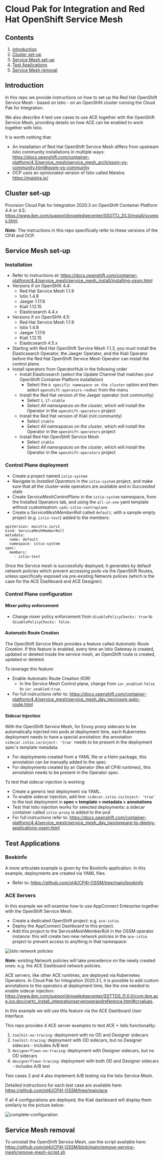 # Cloud Pak for Integration and Red Hat OpenShift Service Mesh

## Contents

1. [Introduction](#introduction)
1. [Cluster set-up](#cluster-set-up)
1. [Service Mesh set-up](#service-mesh-set-up)
1. [Test Applications](#test-applications)
1. [Service Mesh removal](#service-mesh-removal)

## Introduction

In this repo we provide instructions on how to set up the Red Hat OpenShift Service Mesh - based on Istio - on an OpenShfit cluster running the Cloud Pak for Integration.

We also describe 4 test use cases to use ACE together with the OpenShift Service Mesh, providing details on how ACE can be enabled to work together with Istio.

It is worth nothing that:
- An installation of Red Hat OpenShift Service Mesh differs from upstream Istio community installations in multiple ways: https://docs.openshift.com/container-platform/4.3/service_mesh/service_mesh_arch/ossm-vs-community.html#ossm-vs-community
- OCP uses an opinionated version of Istio called Maistra: https://maistra.io/

## Cluster set-up

Provision Cloud Pak for Integration 2020.3 on OpenShift Container Platform 4.4 or 4.5: https://www.ibm.com/support/knowledgecenter/SSGT7J_20.3/install/sysreqs.html.

***Note:*** The instructions in this repo specifically refer to these versions of the CP4I and OCP.

## Service Mesh set-up

### Installation
- Refer to instructions at: https://docs.openshift.com/container-platform/4.4/service_mesh/service_mesh_install/installing-ossm.html
- Versions if on OpenShfit 4.4:
  - Red Hat Service Mesh 1.1.9
  - Istio 1.4.8
  - Jaeger 1.17.6
  - Kiali 1.12.15
  - Elasticsearch 4.4.x
- Versions if on OpenShfit 4.5:
  - Red Hat Service Mesh 1.1.9
  - Istio 1.4.8
  - Jaeger 1.17.6
  - Kiali 1.12.15
  - Elasticsearch 4.5.x
- Starting with Red Hat OpenShift Service Mesh 1.1.3, you must install the Elasticsearch Operator, the Jaeger Operator, and the Kiali Operator before the Red Hat OpenShift Service Mesh Operator can install the control plane.
- Install operators from OperatorHub in the following order
  - Install Elasticsearch (select the Update Channel that matches your OpenShift Container Platform installation)
    - Select the `A specific namespace on the cluster` option and then select `openshift-operators-redhat` from the menu
  - Install the Red Hat version of the Jaeger operator (not community)
    - Select `1.17-stable`
    - Select *All namespaces on the cluster*, which will install the Operator in the `openshift-operators` project
  - Install the Red Hat version of Kiali (not community)
    - Select `stable`
    - Select *All namespaces on the cluster*, which will install the Operator in the `openshift-operators` project
  - Install Red Hat OpenShift Service Mesh
    - Select `stable`
    - Select *All namespaces on the cluster*, which will install the Operator in the `openshift-operators` project

### Control Plane deployment
- Create a project named `istio-system`
- Navigate to *Installed Operators* in the `istio-system` project, and make sure that all the cluster-wide operators are available and in *Succeeded* state
- Create *ServiceMeshControlPlane* in the `istio-system` namespace, from the Installed Operators tab, and using the `all-in-one` yaml template without customisation: `cp4i-istio-controplane`
- Create a *ServiceMeshMemberRoll* called `default`, with a sample empty project (e.g. `istio-test`) added to the members:
```
apiVersion: maistra.io/v1
kind: ServiceMeshMemberRoll
metadata:
  name: default
  namespace: istio-system
spec:
  members:
    - istio-test
```

Once the Service mesh is successfully deployed, it generates by default network policies which prevent accessing pods via the OpenShift Routes, unless specifically exposed via pre-existing Network polices (which is the case for the ACE Dashboard and ACE Designer).

### Control Plane configuration
#### Mixer policy enforcement
- Change mixer policy enforcement from `disablePolicyChecks: true`  to `disablePolicyChecks: false`.
#### Automatic Route Creation
The OpenShift Service Mesh provides a feature called *Automatic Route Creation*. If this feature is enabled, every time an Istio Gateway is created, updated or deleted inside the service mesh, an OpenShift route is created, updated or deleted.

To leverage this feature:
- Enable Automatic Route Creation (IOR)
  - In the Service Mesh Control plane, change from `ior_enabled:false` to `ior_enabled:true`.
- For full instructions refer to: https://docs.openshift.com/container-platform/4.4/service_mesh/service_mesh_day_two/ossm-auto-route.html  
#### Sidecar Injection
With the OpenShift Service Mesh, for Envoy proxy sidecars to be automatically injected into pods at deployment time, each Kubernetes deployment needs to have a special annotation: the annotation `sidecar.istio.io/inject: 'true'` needs to be present in the deployment spec's template metadata.
- For deployments created from a YAML file or a Helm package, this annotation can be manually added to the spec.
- For deployments created by an Operator (like all CP4I runtimes), this annotation needs to be present in the Operator spec.


To test that sidecar injection is working:
- Create a generic test deployment via YAML.
- To enable sidecar injection, add line: `sidecar.istio.io/inject: 'true'` to the test deployment in **spec > template > metadata > annotations**
- Test that Istio injection works for selected deployments: a sidecar container called `istio-proxy` is added to the pod
- For full instructions refer to: https://docs.openshift.com/container-platform/4.4/service_mesh/service_mesh_day_two/prepare-to-deploy-applications-ossm.html

## Test Applications

### Bookinfo
A more articulate example is given by the Bookinfo application. In this example, deployments are  created via YAML files.
- Refer to: https://github.com/ot4i/CP4I-OSSM/tree/main/bookinfo

### ACE Servers
In this example we will examine how to use AppConnect Enterprise together with the OpenShift Service Mesh.
- Create a dedicated OpenShift project: e.g. `ace-istio`.
- Deploy the AppConnect Dashboard to this project.
- Add this project to the ServiceMeshMemberRoll in the OSSM operator instance: this will create two new network policies in the `ace-istio` project to prevent access to anything in that namespace:


![Istio network policies](https://github.com/ot4i/CP4I-OSSM/blob/main/images/istio-netpols.png)

***Note:*** existing Network policies will take precedence on the newly created ones: e.g. the ACE Dashboard network policies.

ACE servers, like other ACE runtimes, are deployed via Kubernetes Operators. In Cloud Pak for Integration 2020.3.1, it is possible to add custom annotations to the operators at deployment time, like the one needed to enable sidecar injection: https://www.ibm.com/support/knowledgecenter/SSTTDS_11.0.0/com.ibm.ace.icp.doc/certc_install_integrationserveroperandreference.html#crvalues.

In this example we will use this feature via the ACE Dashboard User Interface.

This repo provides 4 ACE server examples to test ACE + Istio functionality:
1. `toolkit-no-tracing`: deployment with no OD and Designer sidecars
2. `toolkit-tracing`: deployment with OD sidecars, but no Designer sidecars - includes A/B test
3. `designerflows-no-tracing`: deployment with Designer sidecars, but no OD sidecars
4. `designerflows-tracing`: deployment with both OD and Designer sidecars - includes A/B test

Test cases 2 and 4 also implement A/B testing via the Istio Service Mesh.

Detailed instructions for each test case are available here: https://github.com/ot4i/CP4I-OSSM/tree/main/ace.

If all 4 configurations are deployed, the Kiali dashboard will display them similarly to the picture below:

![complete-configuration](https://github.com/ot4i/CP4I-OSSM/blob/main/images/complete-configuration-kiali.png)

## Service Mesh removal
To uninstall the OpenShift Service Mesh, use the script available here: https://github.com/ot4i/CP4I-OSSM/blob/main/remove-service-mesh/remove-mesh-script.sh
